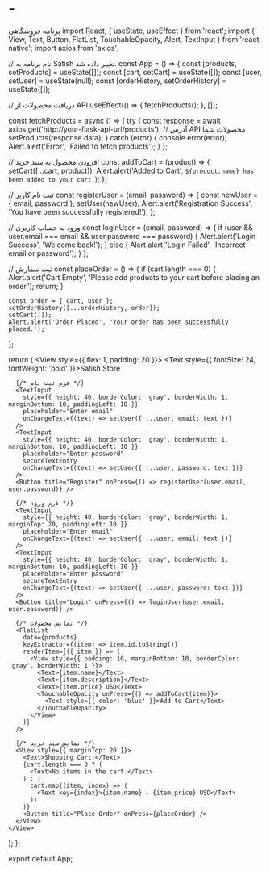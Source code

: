 # -
برنامه فروشگاهی
import React, { useState, useEffect } from 'react';
import { View, Text, Button, FlatList, TouchableOpacity, Alert, TextInput } from 'react-native';
import axios from 'axios';

// نام برنامه به Satish تغییر داده شد.
const App = () => {
  const [products, setProducts] = useState([]);
  const [cart, setCart] = useState([]);
  const [user, setUser] = useState(null);
  const [orderHistory, setOrderHistory] = useState([]);

  // دریافت محصولات از API
  useEffect(() => {
    fetchProducts();
  }, []);

  const fetchProducts = async () => {
    try {
      const response = await axios.get('http://your-flask-api-url/products'); // آدرس API محصولات شما
      setProducts(response.data);
    } catch (error) {
      console.error(error);
      Alert.alert('Error', 'Failed to fetch products');
    }
  };

  // افزودن محصول به سبد خرید
  const addToCart = (product) => {
    setCart([...cart, product]);
    Alert.alert('Added to Cart', `${product.name} has been added to your cart.`);
  };

  // ثبت نام کاربر
  const registerUser = (email, password) => {
    const newUser = { email, password };
    setUser(newUser);
    Alert.alert('Registration Success', 'You have been successfully registered!');
  };

  // ورود به حساب کاربری
  const loginUser = (email, password) => {
    if (user && user.email === email && user.password === password) {
      Alert.alert('Login Success', 'Welcome back!');
    } else {
      Alert.alert('Login Failed', 'Incorrect email or password');
    }
  };

  // ثبت سفارش
  const placeOrder = () => {
    if (cart.length === 0) {
      Alert.alert('Cart Empty', 'Please add products to your cart before placing an order.');
      return;
    }

    const order = { cart, user };
    setOrderHistory([...orderHistory, order]);
    setCart([]);
    Alert.alert('Order Placed', 'Your order has been successfully placed.');
  };

  return (
    <View style={{ flex: 1, padding: 20 }}>
      <Text style={{ fontSize: 24, fontWeight: 'bold' }}>Satish Store</Text>
      
      {/* فرم ثبت نام */}
      <TextInput
        style={{ height: 40, borderColor: 'gray', borderWidth: 1, marginBottom: 10, paddingLeft: 10 }}
        placeholder="Enter email"
        onChangeText={(text) => setUser({ ...user, email: text })}
      />
      <TextInput
        style={{ height: 40, borderColor: 'gray', borderWidth: 1, marginBottom: 10, paddingLeft: 10 }}
        placeholder="Enter password"
        secureTextEntry
        onChangeText={(text) => setUser({ ...user, password: text })}
      />
      <Button title="Register" onPress={() => registerUser(user.email, user.password)} />

      {/* فرم ورود */}
      <TextInput
        style={{ height: 40, borderColor: 'gray', borderWidth: 1, marginTop: 20, paddingLeft: 10 }}
        placeholder="Enter email"
        onChangeText={(text) => setUser({ ...user, email: text })}
      />
      <TextInput
        style={{ height: 40, borderColor: 'gray', borderWidth: 1, marginBottom: 10, paddingLeft: 10 }}
        placeholder="Enter password"
        secureTextEntry
        onChangeText={(text) => setUser({ ...user, password: text })}
      />
      <Button title="Login" onPress={() => loginUser(user.email, user.password)} />

      {/* نمایش محصولات */}
      <FlatList
        data={products}
        keyExtractor={(item) => item.id.toString()}
        renderItem={({ item }) => (
          <View style={{ padding: 10, marginBottom: 10, borderColor: 'gray', borderWidth: 1 }}>
            <Text>{item.name}</Text>
            <Text>{item.description}</Text>
            <Text>{item.price} USD</Text>
            <TouchableOpacity onPress={() => addToCart(item)}>
              <Text style={{ color: 'blue' }}>Add to Cart</Text>
            </TouchableOpacity>
          </View>
        )}
      />

      {/* نمایش سبد خرید */}
      <View style={{ marginTop: 20 }}>
        <Text>Shopping Cart:</Text>
        {cart.length === 0 ? (
          <Text>No items in the cart.</Text>
        ) : (
          cart.map((item, index) => (
            <Text key={index}>{item.name} - {item.price} USD</Text>
          ))
        )}
        <Button title="Place Order" onPress={placeOrder} />
      </View>
    </View>
  );
};

export default App;

